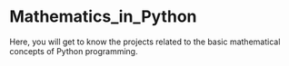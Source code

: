 # Mathematics_in_Python
Here, you will get to know the projects related to the basic mathematical concepts of Python programming.
